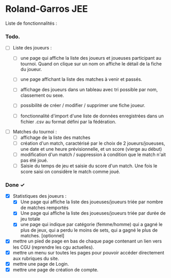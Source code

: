 # Roland-Garros JEE

Liste de fonctionnalités : 

### Todo. 


- [ ] Liste des joueurs :
  - [ ] une page qui affiche la liste des joueurs et joueuses participant au tournoi. Quand on clique sur un nom on affiche le détail de la fiche du joueur.  


  - [ ] une page affichant la liste des matches à venir et passés. 
  - [ ] affichage des joueurs dans un tableau avec tri possible par nom, classement ou sexe.
  - [ ] possibilité de créer / modifier / supprimer une fiche joueur.
  - [ ] fonctionnalité d'import d'une liste de données enregistrées dans un fichier .csv au format défini par la fédération.  


- [ ] Matches du tournoi :
  - [ ] affichage de la liste des matches
  - [ ] création d'un match, caractérisé par le choix de 2 joueurs/joueuses, une date et une heure prévisionnelle, et un score (vierge au début)
  - [ ] modification d'un match / suppression à condition que le match n'ait pas été joué.
  - [ ] Saisie du temps de jeu et saisie du score d'un match. Une fois le score saisi on considère le match comme joué.  

### Done ✓  
- [x] Statistiques des joueurs :
  - [x] Une page qui affiche la liste des joueuses/joueurs triée par nombre de matches remportés
  - [x] Une page qui affiche la liste des joueuses/joueurs triée par durée de jeu totale
  - [x] une page qui indique par catégorie (femme/homme) qui a gagné le plus de jeux, qui a perdu le moins de sets, qui a gagné le plus de matches. [optionnel]

- [x] mettre un pied de page en bas de chaque page contenant un lien vers les CGU (reprendre les cgu actuelles).
- [x] mettre un menu sur toutes les pages pour pouvoir accéder directement aux rubriques du site.
- [x] mettre une page de Login.
- [x] mettre une page de création de compte.
